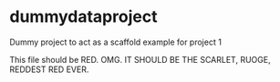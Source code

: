 # dummydataproject
Dummy project to act as a scaffold example for project 1


This file should be RED. OMG. IT SHOULD BE THE SCARLET, RUOGE, REDDEST RED EVER.